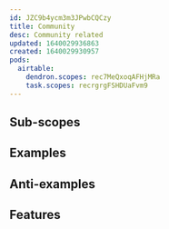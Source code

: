 ```yaml
---
id: JZC9b4ycm3m3JPwbCQCzy
title: Community
desc: Community related
updated: 1640029936863
created: 1640029930957
pods:
  airtable:
    dendron.scopes: rec7MeQxoqAFHjMRa
    task.scopes: recrgrgFSHDUaFvm9
---
```


<description>

## Sub-scopes

## Examples

## Anti-examples

## Features

